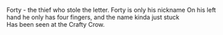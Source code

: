 

Forty - the thief who stole the letter.
    Forty is only his nickname
    On his left hand he only has four fingers, and the name kinda just stuck  
    Has been seen at the Crafty Crow.